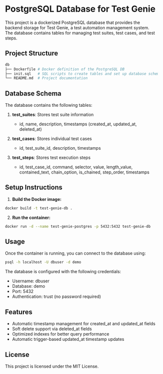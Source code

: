 # PostgreSQL Database for Test Genie

This project is a dockerized PostgreSQL database that provides the backend storage for Test Genie, a test automation management system. The database contains tables for managing test suites, test cases, and test steps.

## Project Structure

```sh
db
├── Dockerfile # Docker definition of the PostgreSQL DB
├── init.sql   # SQL scripts to create tables and set up database schema
└── README.md  # Project documentation

```

## Database Schema

The database contains the following tables:

1. **test_suites**: Stores test suite information

   - id, name, description, timestamps (created_at, updated_at, deleted_at)

2. **test_cases**: Stores individual test cases

   - id, test_suite_id, description, timestamps

3. **test_steps**: Stores test execution steps
   - id, test_case_id, command, selector, value, length_value, contained_text, chain_option, is_chained, step_order, timestamps

## Setup Instructions

1. **Build the Docker image:**

```sh
docker build -t test-genie-db .

```

2. **Run the container:**

```sh
docker run -d --name test-genie-postgres -p 5432:5432 test-genie-db

```

## Usage

Once the container is running, you can connect to the database using:

```sh
psql -h localhost -U dbuser -d demo

```

The database is configured with the following credentials:

- Username: dbuser
- Database: demo
- Port: 5432
- Authentication: trust (no password required)

## Features

- Automatic timestamp management for created_at and updated_at fields
- Soft delete support via deleted_at fields
- Optimized indexes for better query performance
- Automatic trigger-based updated_at timestamp updates

## License

This project is licensed under the MIT License.
